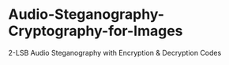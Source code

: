 # Audio-Steganography-Cryptography-for-Images
2-LSB Audio Steganography with Encryption &amp; Decryption Codes
